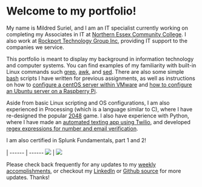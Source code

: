 # Welcome to my portfolio!

My name is Mildred Suriel, and I am an IT specialist currently working on completing my Associates in IT at [Northern Essex Community College](https://www.necc.mass.edu/). I also work at [Rockport Technology Group Inc](https://www.rockporttech.com/), providing IT support to the companies we service.

This portfolio is meant to display my background in information technology and computer systems. You can find examples of my familiarity with built-in Linux commands such [grep](grep), [awk](awk), and [sed](sed). There are also some simple [bash](https://github.com/mildredsuriel/mildredsuriel/tree/master/bash/introlinux) scripts I have written for previous assignments, as well as instructions on how to [configure a centOS server within VMware](centos_vm) and [how to configure an Ubuntu server on a Raspberry Pi](ubuntu_pi). 

Aside from basic Linux scripting and OS configurations, I am also experienced in Processing (which is a language similar to C), where I have re-designed the popular [2048](2048) game. I also have experience with Python, where I have made an [automated texting app using Twilio](twilio), and developed [regex expressions for number and email verification](https://github.com/mildredsuriel/mildredsuriel/tree/master/python/regex).

I am also certified in Splunk Fundamentals, part 1 and 2!

[]()   |
------ | ------
![](https://user-images.githubusercontent.com/64757540/101993580-bd5b5e80-3c89-11eb-81a8-558514e27740.png) | ![](https://user-images.githubusercontent.com/64757540/101993565-a157bd00-3c89-11eb-9994-2d84e17795e5.png)

Please check back frequently for any updates to my [weekly accomplishments](weekly_accomplishments), or checkout my [LinkedIn](https://www.linkedin.com/in/mildred-suriel-957b7688/) or [Github source](https://www.github.com/mildredsuriel) for more updates. Thanks!
